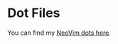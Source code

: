 # Dot Files

You can find my [NeoVim dots here](https://github.com/dzh-ma/dot/blob/main/nvim/README.md).
